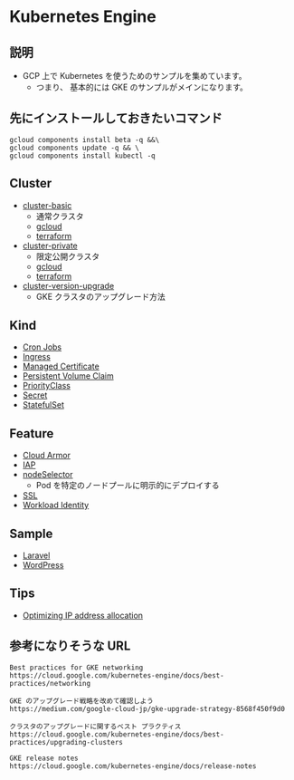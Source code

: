 # Kubernetes Engine

## 説明

+ GCP 上で Kubernetes を使うためのサンプルを集めています。
  + つまり、 基本的には GKE のサンプルがメインになります。

## 先にインストールしておきたいコマンド

```
gcloud components install beta -q &&\
gcloud components update -q && \
gcloud components install kubectl -q
```


## Cluster

+ [cluster-basic](./cluster-basic)
    + 通常クラスタ
    + [gcloud](./cluster-basic/gcloud)
    + [terraform](./cluster-basic/terraform)
+ [cluster-private](./cluster-private)
    + 限定公開クラスタ
    + [gcloud](./cluster-private/gcloud)
    + [terraform](./cluster-private/terraform)
+ [cluster-version-upgrade](./cluster-version-upgrade)
    + GKE クラスタのアップグレード方法

## Kind

+ [Cron Jobs](./kind-cronjobs)
+ [Ingress](./kind-ingress)
+ [Managed Certificate](./kind-managedcertificate)
+ [Persistent Volume Claim](./kind-persistentvolumeclaim)
+ [PriorityClass](./kind-priorityclass)
+ [Secret](./kind-secret)
+ [StatefulSet](./kind-statufulset)

## Feature

+ [Cloud Armor](./modify-readme-only)
+ [IAP](./feature-iap)
+ [nodeSelector](./feature-nodeselector)
  + Pod を特定のノードプールに明示的にデプロイする
+ [SSL](./feature-iap)
+ [Workload Identity](./feature-iap)

## Sample

+ [Laravel](./sample-laravel)
+ [WordPress](./sample-wordpress)


## Tips

+ [Optimizing IP address allocation](./xx_flexible-pod-cidr)


## 参考になりそうな URL

```
Best practices for GKE networking
https://cloud.google.com/kubernetes-engine/docs/best-practices/networking
```
```
GKE のアップグレード戦略を改めて確認しよう
https://medium.com/google-cloud-jp/gke-upgrade-strategy-8568f450f9d0
```
```
クラスタのアップグレードに関するベスト プラクティス
https://cloud.google.com/kubernetes-engine/docs/best-practices/upgrading-clusters
```
```
GKE release notes
https://cloud.google.com/kubernetes-engine/docs/release-notes
```
